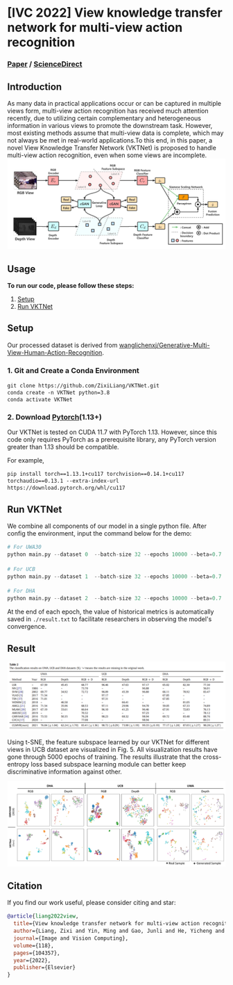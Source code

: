 # [IVC 2022] View knowledge transfer network for multi-view action recognition

### [Paper](https://drive.google.com/file/u/0/d/1yylem7CVQaRmY-cevlLPJwoQjt92j28w/view) / [ScienceDirect](https://www.sciencedirect.com/science/article/abs/pii/S0262885621002626)

## Introduction
As many data in practical applications occur or can be captured in multiple views form, multi-view action recognition has received much attention recently, due to utilizing certain complementary and heterogeneous information in various views to promote the downstream task. However, most existing methods assume that multi-view data is complete, which may not always be met in real-world applications.To this end, in this paper, a novel View Knowledge Transfer Network (VKTNet) is proposed to handle multi-view action recognition, even when some views are incomplete.
![Model](figs/Model.png)

## Usage
**To run our code, please follow these steps:**

1. [Setup](#setup)
2. [Run VKTNet](#run-vktnet)

## Setup
Our processed dataset is derived from [wanglichenxj/Generative-Multi-View-Human-Action-Recognition](https://github.com/wanglichenxj/Generative-Multi-View-Human-Action-Recognition).

### 1. Git and Create a Conda Environment
```
git clone https://github.com/ZixiLiang/VKTNet.git
conda create -n VKTNet python=3.8
conda activate VKTNet
```

### 2. Download [Pytorch](https://pytorch.org/get-started/previous-versions/)(1.13+)
Our VKTNet is tested on CUDA 11.7 with PyTorch 1.13. However, since this code only requires PyTorch as a prerequisite library, any PyTorch version greater than 1.13 should be compatible.

For example,
```
pip install torch==1.13.1+cu117 torchvision==0.14.1+cu117 torchaudio==0.13.1 --extra-index-url https://download.pytorch.org/whl/cu117
```

## Run VKTNet
We combine all components of our model in a single python file. After config the environment, input the command below for the demo:

```python
# For UWA30
python main.py --dataset 0  --batch-size 32 --epochs 10000 --beta=0.7

# For UCB
python main.py --dataset 1  --batch-size 32 --epochs 10000 --beta=0.7

# For DHA
python main.py --dataset 2  --batch-size 32 --epochs 10000 --beta=0.7
```

At the end of each epoch, the value of historical metrics is automatically saved in ```./result.txt``` to facilitate researchers in observing the model's convergence.

## Result

![imgs](figs/baseline.png)

Using t-SNE, the feature subspace learned by our VKTNet for different views in UCB dataset are visualized in Fig. 5. All visualization results have gone through 5000 epochs of training. The results illustrate that the cross-entropy loss based subspace learning module can better keep discriminative information against other.

![imgs](figs/result.png)


## Citation
If you find our work useful, please consider citing and star:
```BibTeX
@article{liang2022view,
  title={View knowledge transfer network for multi-view action recognition},
  author={Liang, Zixi and Yin, Ming and Gao, Junli and He, Yicheng and Huang, Weitian},
  journal={Image and Vision Computing},
  volume={118},
  pages={104357},
  year={2022},
  publisher={Elsevier}
}
```

